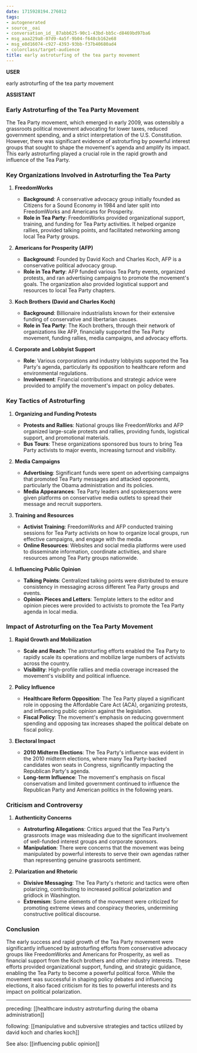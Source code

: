 ```yaml
---
date: 1715928194.276012
tags:
- autogenerated
- source__oai
- conversation_id__87abb625-90c1-43bd-bb5c-d8469bd97ba6
- msg_aaa229a8-07d9-4a5f-9b04-f648cb162e68
- msg_e8d16074-c927-4393-93bb-f37b40680ad4
- colorclass/target-audience
title: early astroturfing of the tea party movement
---
```


**USER**

early astroturfing of the tea party movement


**ASSISTANT**

### Early Astroturfing of the Tea Party Movement

The Tea Party movement, which emerged in early 2009, was ostensibly a grassroots political movement advocating for lower taxes, reduced government spending, and a strict interpretation of the U.S. Constitution. However, there was significant evidence of astroturfing by powerful interest groups that sought to shape the movement's agenda and amplify its impact. This early astroturfing played a crucial role in the rapid growth and influence of the Tea Party.

### Key Organizations Involved in Astroturfing the Tea Party

1. **FreedomWorks**
   - **Background**: A conservative advocacy group initially founded as Citizens for a Sound Economy in 1984 and later split into FreedomWorks and Americans for Prosperity.
   - **Role in Tea Party**: FreedomWorks provided organizational support, training, and funding for Tea Party activities. It helped organize rallies, provided talking points, and facilitated networking among local Tea Party groups.

2. **Americans for Prosperity (AFP)**
   - **Background**: Founded by David Koch and Charles Koch, AFP is a conservative political advocacy group.
   - **Role in Tea Party**: AFP funded various Tea Party events, organized protests, and ran advertising campaigns to promote the movement's goals. The organization also provided logistical support and resources to local Tea Party chapters.

3. **Koch Brothers (David and Charles Koch)**
   - **Background**: Billionaire industrialists known for their extensive funding of conservative and libertarian causes.
   - **Role in Tea Party**: The Koch brothers, through their network of organizations like AFP, financially supported the Tea Party movement, funding rallies, media campaigns, and advocacy efforts.

4. **Corporate and Lobbyist Support**
   - **Role**: Various corporations and industry lobbyists supported the Tea Party's agenda, particularly its opposition to healthcare reform and environmental regulations.
   - **Involvement**: Financial contributions and strategic advice were provided to amplify the movement's impact on policy debates.

### Key Tactics of Astroturfing

1. **Organizing and Funding Protests**
   - **Protests and Rallies**: National groups like FreedomWorks and AFP organized large-scale protests and rallies, providing funds, logistical support, and promotional materials.
   - **Bus Tours**: These organizations sponsored bus tours to bring Tea Party activists to major events, increasing turnout and visibility.

2. **Media Campaigns**
   - **Advertising**: Significant funds were spent on advertising campaigns that promoted Tea Party messages and attacked opponents, particularly the Obama administration and its policies.
   - **Media Appearances**: Tea Party leaders and spokespersons were given platforms on conservative media outlets to spread their message and recruit supporters.

3. **Training and Resources**
   - **Activist Training**: FreedomWorks and AFP conducted training sessions for Tea Party activists on how to organize local groups, run effective campaigns, and engage with the media.
   - **Online Resources**: Websites and social media platforms were used to disseminate information, coordinate activities, and share resources among Tea Party groups nationwide.

4. **Influencing Public Opinion**
   - **Talking Points**: Centralized talking points were distributed to ensure consistency in messaging across different Tea Party groups and events.
   - **Opinion Pieces and Letters**: Template letters to the editor and opinion pieces were provided to activists to promote the Tea Party agenda in local media.

### Impact of Astroturfing on the Tea Party Movement

1. **Rapid Growth and Mobilization**
   - **Scale and Reach**: The astroturfing efforts enabled the Tea Party to rapidly scale its operations and mobilize large numbers of activists across the country.
   - **Visibility**: High-profile rallies and media coverage increased the movement's visibility and political influence.

2. **Policy Influence**
   - **Healthcare Reform Opposition**: The Tea Party played a significant role in opposing the Affordable Care Act (ACA), organizing protests, and influencing public opinion against the legislation.
   - **Fiscal Policy**: The movement's emphasis on reducing government spending and opposing tax increases shaped the political debate on fiscal policy.

3. **Electoral Impact**
   - **2010 Midterm Elections**: The Tea Party's influence was evident in the 2010 midterm elections, where many Tea Party-backed candidates won seats in Congress, significantly impacting the Republican Party's agenda.
   - **Long-term Influence**: The movement's emphasis on fiscal conservatism and limited government continued to influence the Republican Party and American politics in the following years.

### Criticism and Controversy

1. **Authenticity Concerns**
   - **Astroturfing Allegations**: Critics argued that the Tea Party's grassroots image was misleading due to the significant involvement of well-funded interest groups and corporate sponsors.
   - **Manipulation**: There were concerns that the movement was being manipulated by powerful interests to serve their own agendas rather than representing genuine grassroots sentiment.

2. **Polarization and Rhetoric**
   - **Divisive Messaging**: The Tea Party's rhetoric and tactics were often polarizing, contributing to increased political polarization and gridlock in Washington.
   - **Extremism**: Some elements of the movement were criticized for promoting extreme views and conspiracy theories, undermining constructive political discourse.

### Conclusion

The early success and rapid growth of the Tea Party movement were significantly influenced by astroturfing efforts from conservative advocacy groups like FreedomWorks and Americans for Prosperity, as well as financial support from the Koch brothers and other industry interests. These efforts provided organizational support, funding, and strategic guidance, enabling the Tea Party to become a powerful political force. While the movement was successful in shaping policy debates and influencing elections, it also faced criticism for its ties to powerful interests and its impact on political polarization.


---

preceding: [[healthcare industry astroturfing during the obama administration]]  


following: [[manipulative and subversive strategies and tactics utilized by david koch and charles koch]]

See also: [[influencing public opinion]]
